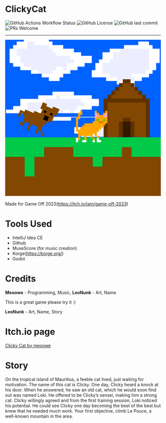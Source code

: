 # ClickyCat
<div align="centre">
  
  ![GitHub Actions Workflow Status](https://img.shields.io/github/actions/workflow/status/meoowe/ClickyCat/desktop-export.yml?style=for-the-badge)
  ![GitHub License](https://img.shields.io/github/license/meoowe/ClickyCat?style=for-the-badge)
  ![GitHub last commit](https://img.shields.io/github/last-commit/meoowe/ClickyCat?style=for-the-badge)
  ![PRs Welcome](https://img.shields.io/badge/PRs-welcome-brightgreen.svg?style=for-the-badge)
  
</div>

---------------------------------------------------------------------------------------------------------------------------------

![Screenshot](icon.PNG)

Made for Game Off 2023(https://itch.io/jam/game-off-2023) 
# Tools Used
- IntelliJ Idea CE
- Github
- MuseScore (for music creation)
- Korge(https://korge.org/)
- Godot
  

# Credits
**Meoowe** - Programming, Music,
**LeoNunk** - Art, Name

This is a great game please try it :)

**LeoNunk** - Art, Name, Story

# Itch.io page
<a href="https://meoowe.itch.io/clicky-cat">Clicky Cat by meoowe</a>


# Story
On the tropical island of Mauritius, a feeble cat lived, just waiting for motivation. The name of this cat is Clicky. One day, Clicky heard a knock at his door. When he answered, he saw an old cat, which he would soon find out was named Loki. He offered to be Clicky’s sensei, making him a strong cat. Clicky willingly agreed and from the first training session, Loki noticed his potential. He could see Clicky one day becoming the best of the best but knew that he needed much work. Your first objective, climb Le Pouce, a well-known mountain in the area.
